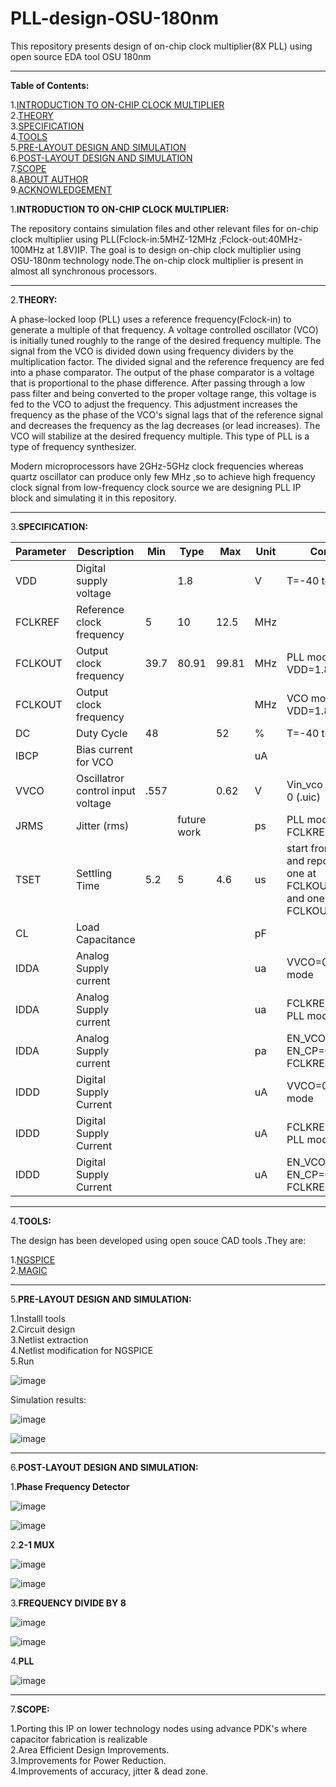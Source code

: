 # PLL-design-OSU-180nm
This repository presents design of on-chip clock multiplier(8X PLL) using open source EDA tool OSU 180nm 

--------------------------------------------------------------------------------------------------------------------------------------------------------------------------

**Table of Contents:**

1.[INTRODUCTION TO ON-CHIP CLOCK MULTIPLIER](#-INTRODUCTION-TO-ON--CHIP-CLOCK-MULTIPLIER)<br />
2.[THEORY](#-THEORY)<br />
3.[SPECIFICATION](#-SPECIFICATION)<br />
4.[TOOLS](#-TOOLS)<br />
5.[PRE-LAYOUT DESIGN AND SIMULATION](#-PRE--LAYOUT-DESIGN-AND-SIMULATION)<br />
6.[POST-LAYOUT DESIGN AND SIMULATION](#-POST--LAYOUT-DESIGN-AND-SIMULATION)<br />
7.[SCOPE](#-SCOPE)<br />
8.[ABOUT AUTHOR](#-ABOUT-AUTHOR)<br />
9.[ACKNOWLEDGEMENT](#-ACKNOWLEDGEMENT)


1.**INTRODUCTION TO ON-CHIP CLOCK MULTIPLIER:**

The repository contains simulation files and other relevant files for on-chip clock multiplier using PLL(Fclock-in:5MHZ-12MHz ;Fclock-out:40MHz-100MHz at 1.8V)IP.
The goal is to design on-chip clock multiplier using OSU-180nm technology node.The on-chip clock multiplier is present in almost all synchronous processors.

---------------------------------------------------------------------------------------------------------------------------------------------------------------------------

2.**THEORY:**

A phase-locked loop (PLL) uses a reference frequency(Fclock-in) to generate a multiple of that frequency. A voltage controlled oscillator (VCO) is initially tuned roughly to the range of the desired frequency multiple. The signal from the VCO is divided down using frequency dividers by the multiplication factor. The divided signal and the reference frequency are fed into a phase comparator. The output of the phase comparator is a voltage that is proportional to the phase difference. After passing through a low pass filter and being converted to the proper voltage range, this voltage is fed to the VCO to adjust the frequency. This adjustment increases the frequency as the phase of the VCO's signal lags that of the reference signal and decreases the frequency as the lag decreases (or lead increases). The VCO will stabilize at the desired frequency multiple. This type of PLL is a type of frequency synthesizer.

Modern microprocessors have 2GHz-5GHz clock frequencies whereas quartz oscillator can produce only few MHz ,so to achieve high frequency clock signal from low-frequency clock source we are designing PLL IP block and simulating it in this repository.

---------------------------------------------------------------------------------------------------------------------------------------------------------------------------

3.**SPECIFICATION:**

| Parameter | Description                       | Min  | Type        | Max   | Unit | Condition                                                                            |
|-----------|-----------------------------------|------|-------------|-------|------|--------------------------------------------------------------------------------------|
| VDD       | Digital supply voltage            |      | 1.8         |       | V    | T=-40 to 150C                                                                        |
| FCLKREF   | Reference clock frequency         | 5    | 10          | 12.5  | MHz  |                                                                                      |
| FCLKOUT   | Output clock frequency            | 39.7 | 80.91       | 99.81 | MHz  | PLL mode, T=27C, VDD=1.8                                                             |
| FCLKOUT   | Output clock frequency            |      |             |       | MHz  | VCO mode, T=27C, VDD=1.8                                                             |
| DC        | Duty Cycle                        | 48   |             | 52    | %    | T=-40 to 150C                                                                        |
| IBCP      | Bias current for VCO              |      |             |       | uA   |                                                                                      |
| VVCO      | Oscillatror control input voltage | .557 |             | 0.62  | V    | Vin_vco = 0V at t = 0 (.uic)                                                         |
| JRMS      | Jitter (rms)                      |      | future work |       | ps   | PLL mode, FCLKREF = 10MHz                                                            |
| TSET      | Settling Time                     | 5.2  | 5           | 4.6   | us   | start from EN_CP and report 2 values; one at FCLKOUT=40MHz and one at FCLKOUT=100MHz |
| CL        | Load Capacitance                  |      |             |       | pF   |                                                                                      |
| IDDA      | Analog Supply current             |      |             |       | ua   | VVCO=0.8V, VCO mode                                                                  |
| IDDA      | Analog Supply current             |      |             |       | ua   | FCLKREF=10MHz, PLL mode                                                              |
| IDDA      | Analog Supply current             |      |             |       | pa   | EN_VCO=0, EN_CP=0, FCLKREF=0                                                         |
| IDDD      | Digital Supply Current            |      |             |       | uA   | VVCO=0.8V, VCO mode                                                                  |
| IDDD      | Digital Supply Current            |      |             |       | uA   | FCLKREF=10MHz, PLL mode                                                              |
| IDDD      | Digital Supply Current            |      |             |       | uA   | EN_VCO=0, EN_CP=0, FCLKREF=0                                                         |

--------------------------------------------------------------------------------------------------------------------------------------------------------------------------------

4.**TOOLS:**


The design has been developed using open souce CAD tools .They are:
  
  1.[NGSPICE](http://ngspice.sourceforge.net/download.html)<br />
  2.[MAGIC](http://opencircuitdesign.com/magic/)
  
  ---------------------------------------------------------------------------------------------------------------------------------------------------------------------------
  
5.**PRE-LAYOUT DESIGN AND SIMULATION:**

1.Installl tools<br />
2.Circuit design<br />
3.Netlist extraction<br />
4.Netlist modification for NGSPICE<br />
5.Run

![image](https://user-images.githubusercontent.com/39303205/137882881-f77aac7b-b080-4409-bc72-ea3dcc1610ad.png)

Simulation results:













![image](https://user-images.githubusercontent.com/39303205/137902672-c56d83a1-5bde-47fc-82d1-e5ca8c72458f.png)<br />






![image](https://user-images.githubusercontent.com/39303205/137902737-f8990401-98f3-4973-aed6-a3ef235c9827.png)

------------------------------------------------------------------------------------------------------------------------------------------------------------------------------

6.**POST-LAYOUT DESIGN AND SIMULATION:**

1.**Phase Frequency Detector**


![image](https://user-images.githubusercontent.com/39303205/137926589-c6f8a0a1-94dc-4306-933b-1cabae392fa2.png)<br />





![image](https://user-images.githubusercontent.com/39303205/137926643-173615aa-d783-446c-a4f9-9e9e0f628fae.png)<br />




2.**2-1 MUX**


![image](https://user-images.githubusercontent.com/39303205/137926841-909b7e0d-fdc7-4da1-8942-a67687d84eaf.png)<br />











![image](https://user-images.githubusercontent.com/39303205/137926958-3bec1952-f86c-4f6f-a117-64e082872032.png)<br />








3.**FREQUENCY DIVIDE BY 8**







![image](https://user-images.githubusercontent.com/39303205/137927233-0c15d577-404b-4bf6-9389-0b0c544c247c.png)<br />









![image](https://user-images.githubusercontent.com/39303205/137927331-0a6542c2-51c0-478a-9ddc-cdef8bf2b3a6.png)<br />








4.**PLL**




![image](https://user-images.githubusercontent.com/39303205/137927575-7ddd9719-f171-48fe-bdad-870013230a29.png)<br />







------------------------------------------------------------------------------------------------------------------------------------------------------------------------------



7.**SCOPE:**

1.Porting this IP on lower technology nodes using advance PDK's where capacitor fabrication is realizable<br />
2.Area Efficient Design Improvements.<br />
3.Improvements for Power Reduction.<br />
4.Improvements of accuracy, jitter & dead zone.<br />












